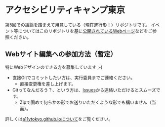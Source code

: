 # アクセシビリティキャンプ東京

第5回での議論を踏まえて用意している（現在進行形！）リポジトリです。
イベント等についてはこのリポジトリを基に[公開されているWebページ](http://a11ytokyo.github.io)などをご参照ください。

## Webサイト編集への参加方法（暫定）

特にWebデザインのできる方を募集しています ;-)

* 直接Gitでコミットしたい方は、実行委員までご連絡ください。
    * 直接変更権を差し上げます。
* Gitってなんだろう？、という方は、[Issues](https://github.com/a11ytokyo/a11ytokyo.github.io/issues)から連絡いただけるとスムーズです。
    * Zipで固めて何らかの形でお送りいただくような形でも構いません（当面）。

詳しくは[a11ytokyo.github.ioについて](https://github.com/a11ytokyo/a11ytokyo.github.io/wiki/a11ytokyo.github.io%E3%81%AB%E3%81%A4%E3%81%84%E3%81%A6)をご覧ください。
